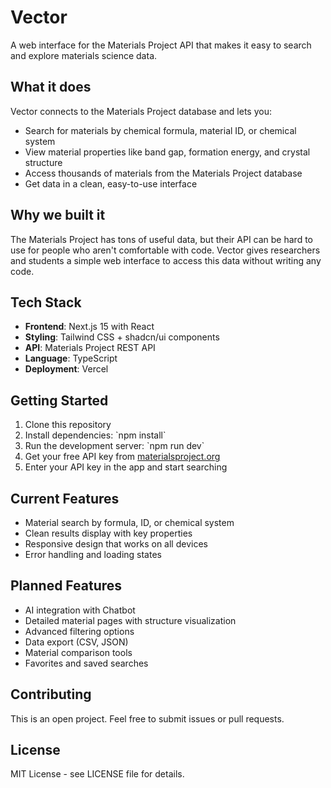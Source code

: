 # Vector

A web interface for the Materials Project API that makes it easy to search and explore materials science data.

## What it does

Vector connects to the Materials Project database and lets you:
- Search for materials by chemical formula, material ID, or chemical system
- View material properties like band gap, formation energy, and crystal structure
- Access thousands of materials from the Materials Project database
- Get data in a clean, easy-to-use interface

## Why we built it

The Materials Project has tons of useful data, but their API can be hard to use for people who aren't comfortable with code. Vector gives researchers and students a simple web interface to access this data without writing any code.

## Tech Stack

- **Frontend**: Next.js 15 with React
- **Styling**: Tailwind CSS + shadcn/ui components
- **API**: Materials Project REST API
- **Language**: TypeScript
- **Deployment**: Vercel

## Getting Started

1. Clone this repository
2. Install dependencies: \`npm install\`
3. Run the development server: \`npm run dev\`
4. Get your free API key from [materialsproject.org](https://materialsproject.org)
5. Enter your API key in the app and start searching

## Current Features

- Material search by formula, ID, or chemical system
- Clean results display with key properties
- Responsive design that works on all devices
- Error handling and loading states

## Planned Features

- AI integration with Chatbot
- Detailed material pages with structure visualization
- Advanced filtering options
- Data export (CSV, JSON)
- Material comparison tools
- Favorites and saved searches

## Contributing

This is an open project. Feel free to submit issues or pull requests.

## License

MIT License - see LICENSE file for details.
